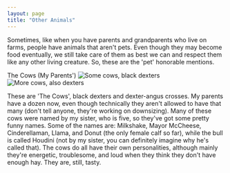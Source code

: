 ```yaml
---
layout: page
title: "Other Animals"
---
```


Sometimes, like when you have parents and grandparents who live on farms, people have animals that aren't pets. Even though they may become food eventually, we still take care of them as best we can and respect them like any other living creature. So, these are the 'pet' honorable mentions.

The Cows (My Parents')
![Some cows, black dexters](/The-Pet-Blog/IMG_3560.jpg)![More cows, also dexters](/The-Pet-Blog/IMG_3564.jpg)

These are 'The Cows', black dexters and dexter-angus crosses. My parents have a dozen now, even though technically they aren't allowed to have that many (don't tell anyone, they're working on downsizing). Many of these cows were named by my sister, who is five, so they've got some pretty funny names. Some of the names are: Milkshake, Mayor McCheese, Cinderellaman, Llama, and Donut (the only female calf so far), while the bull is called Houdini (not by my sister, you can definitely imagine why he's called that). The cows do all have their own personalities, although mainly they're energetic, troublesome, and loud when they think they don't have enough hay. They are, still, tasty.


